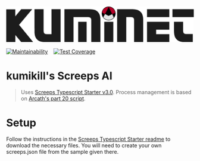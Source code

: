 ![](/assets/kuminet-logo.png)

[![Maintainability](https://api.codeclimate.com/v1/badges/bad044055c34eed17a3f/maintainability)](https://codeclimate.com/github/kumikill/kuminet/maintainability)
&nbsp;&nbsp;
[![Test Coverage](https://api.codeclimate.com/v1/badges/bad044055c34eed17a3f/test_coverage)](https://codeclimate.com/github/kumikill/kuminet/test_coverage)

# kumikill's Screeps AI
> Uses [Screeps Typescript Starter v3.0](https://github.com/screepers/screeps-typescript-starter). Process management is based on [Arcath's part 20 script](https://github.com/Arcath/screeps-code).

# Setup
Follow the instructions in the [Screeps Typescript Starter readme](https://github.com/screepers/screeps-typescript-starter) to download the necessary files. You will need to create your own screeps.json file from the sample given there.